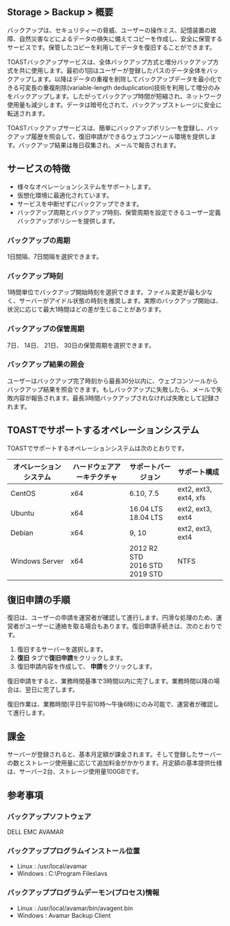## Storage > Backup > 概要

バックアップは、セキュリティーの脅威、ユーザーの操作ミス、記憶装置の故障、自然災害などによるデータの損失に備えてコピーを作成し、安全に保管するサービスです。保管したコピーを利用してデータを復旧することができます。

TOASTバックアップサービスは、全体バックアップ方式と増分バックアップ方式を共に使用します。最初の1回はユーザーが登録したパスのデータ全体をバックアップします。以降はデータの重複を削除してバックアップデータを最小化できる可変長の重複削除(variable-length deduplication)技術を利用して増分のみをバックアップします。したがってバックアップ時間が短縮され、ネットワーク使用量も減少します。データは暗号化されて、バックアップストレージに安全に転送されます。

TOASTバックアップサービスは、簡単にバックアップポリシーを登録し、バックアップ履歴を照会して、復旧申請ができるウェブコンソール環境を提供します。バックアップ結果は毎日収集され、メールで報告されます。

## サービスの特徴
* 様々なオペレーションシステムをサポートします。
* 仮想化環境に最適化されています。
* サービスを中断せずにバックアップできます。
* バックアップ周期とバックアップ時刻、保管周期を設定できるユーザー定義バックアップポリシーを提供します。

### バックアップの周期
1日間隔、7日間隔を選択できます。

### バックアップ時刻
1時間単位でバックアップ開始時刻を選択できます。ファイル変更が最も少なく、サーバーがアイドル状態の時刻を推奨します。実際のバックアップ開始は、状況に応じて最大1時間ほどの差が生じることがあります。

### バックアップの保管周期
7日、 14日、 21日、 30日の保管周期を選択できます。

### バックアップ結果の照会
ユーザーはバックアップ完了時刻から最長30分以内に、ウェブコンソールからバックアップ結果を照会できます。もしバックアップに失敗したら、メールで失敗内容が報告されます。最長3時間バックアップされなければ失敗として記録されます。

## TOASTでサポートするオペレーションシステム
TOASTでサポートするオペレーションシステムは次のとおりです。

| オペレーションシステム | ハードウェアアーキテクチャ | サポートバージョン | サポート構成 |
| --- | --- | --- | --- |
| CentOS | x64 | 6.10, 7.5 | ext2, ext3, ext4, xfs |
| Ubuntu | x64 | 16.04 LTS<br/>18.04 LTS | ext2, ext3, ext4 |
| Debian | x64 | 9, 10 | ext2, ext3, ext4 |
| Windows Server | x64 | 2012 R2 STD<br/>2016 STD<br/>2019 STD | NTFS |

## 復旧申請の手順
復旧は、ユーザーの申請を運営者が確認して進行します。円滑な処理のため、運営者がユーザーに連絡を取る場合もあります。復旧申請手続きは、次のとおりです。

1. 復旧するサーバーを選択します。
2. **復旧** タブで**復旧申請**をクリックします。
3. 復旧申請内容を作成して、 **申請**をクリックします。

復旧申請をすると、業務時間基準で3時間以内に完了します。業務時間以降の場合は、翌日に完了します。

復旧作業は、業務時間(平日午前10時～午後6時)にのみ可能で、運営者が確認して進行します。

## 課金
サーバーが登録されると、基本月定額が課金されます。そして登録したサーバーの数とストレージ使用量に応じて追加料金がかかります。月定額の基本提供仕様は、サーバー2台、ストレージ使用量100GBです。

## 参考事項
### バックアップソフトウェア
DELL EMC AVAMAR

### バックアッププログラムインストール位置
* Linux : /usr/local/avamar
* Windows : C:\Program Files\avs

### バックアッププログラムデーモン(プロセス)情報
* Linux : /usr/local/avamar/bin/avagent.bin
* Windows : Avamar Backup Client

